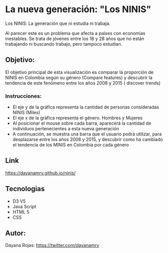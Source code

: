 # La nueva generación: "Los NINIS"
Los NINIS: La generación que ni estudia ni trabaja.

Al parecer este es un problema que afecta a países con economías inestables. Se trata de jóvenes entre los 18 y 28 años que no están trabajando ni buscando trabajo, pero tampoco estudian.

## Objetivo: 
El objetivo principal de esta visualización es comparar la proporción de NINIS en Colombia según su género (Compare features) y descubrir la tendencia de este fenómeno entre los años 2008 y 2015 ( discover trends)

### Instrucciones:

* El eje y de la gráfica representa la cantidad de personas consideradas NINIS (Miles)
* El eje x de la gráfica representa el género. Hombres y Mujeres
* Al posicionar el mouse sobre cada barra, aparecerá la cantidad de individuos pertenecientes a esta nueva generación
* A continuación, se muestra una barra que el usuario podrá utilizar, para desplazarse entre los años 2008 y 2015, y descubrir como ha cambiado el tendencia de los MINIS en Colombia por cada género

## Link
https://dayanamrv.github.io/ninis/

## Tecnologias 
* D3 V5
* Java Script
* HTML 5
* CSS

## Autor:  
Dayana Rojas: https://twitter.com/dayanamrv
